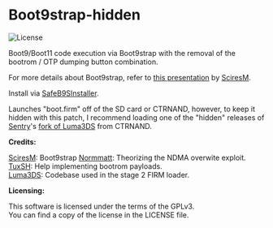 Boot9strap-hidden
=====
![License](https://img.shields.io/badge/License-GPLv3-blue.svg)

Boot9/Boot11 code execution via Boot9strap with the removal of the bootrom / OTP dumping button combination.

For more details about Boot9strap, refer to [this presentation](https://sciresm.github.io/33-and-a-half-c3/) by [SciresM](https://github.com/SciresM).

Install via [SafeB9SInstaller](https://github.com/d0k3/SafeB9SInstaller).

Launches "boot.firm" off of the SD card or CTRNAND, however, to keep it hidden with this patch, I recommend loading one of the "hidden" releases of [Sentry](https://github.com/Jan200101/)'s [fork of Luma3DS](https://github.com/Jan200101/Luma3DS) from CTRNAND.

**Credits:**

[SciresM](https://github.com/SciresM): Boot9strap
[Normmatt](https://github.com/Normmatt): Theorizing the NDMA overwite exploit.    
[TuxSH](https://github.com/TuxSH): Help implementing bootrom payloads.    
[Luma3DS](https://github.com/AuroraWright/Luma3DS): Codebase used in the stage 2 FIRM loader.    

**Licensing:**

This software is licensed under the terms of the GPLv3.  
You can find a copy of the license in the LICENSE file.
